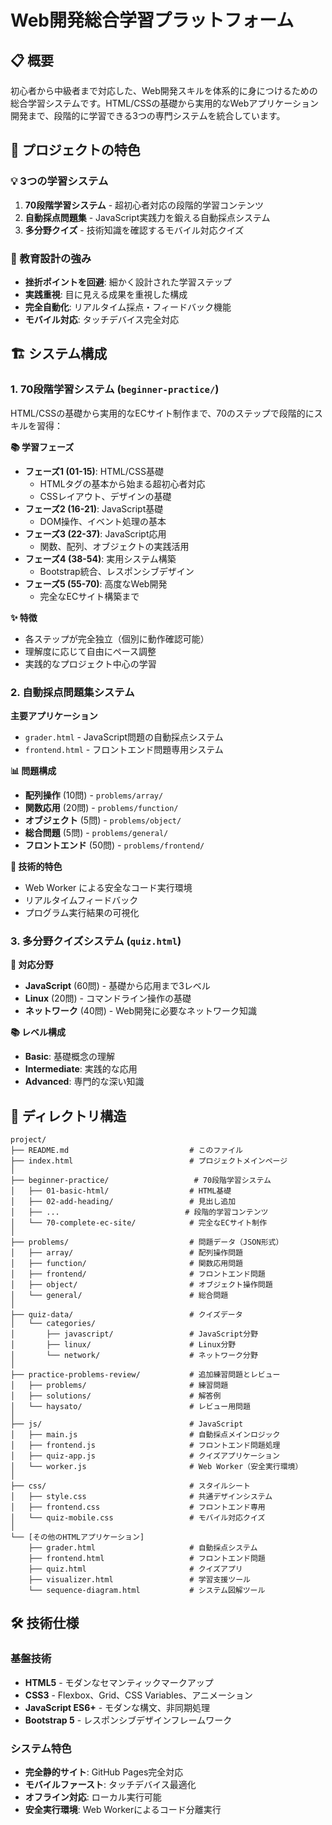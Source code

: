 # Web開発総合学習プラットフォーム

## 📋 概要

初心者から中級者まで対応した、Web開発スキルを体系的に身につけるための総合学習システムです。HTML/CSSの基礎から実用的なWebアプリケーション開発まで、段階的に学習できる3つの専門システムを統合しています。

## 🎯 プロジェクトの特色

### 💡 3つの学習システム
1. **70段階学習システム** - 超初心者対応の段階的学習コンテンツ
2. **自動採点問題集** - JavaScript実践力を鍛える自動採点システム
3. **多分野クイズ** - 技術知識を確認するモバイル対応クイズ

### 🌟 教育設計の強み
- **挫折ポイントを回避**: 細かく設計された学習ステップ
- **実践重視**: 目に見える成果を重視した構成
- **完全自動化**: リアルタイム採点・フィードバック機能
- **モバイル対応**: タッチデバイス完全対応

## 🏗️ システム構成

### 1. 70段階学習システム (`beginner-practice/`)

HTML/CSSの基礎から実用的なECサイト制作まで、70のステップで段階的にスキルを習得：

**📚 学習フェーズ**
- **フェーズ1 (01-15)**: HTML/CSS基礎
  - HTMLタグの基本から始まる超初心者対応
  - CSSレイアウト、デザインの基礎
- **フェーズ2 (16-21)**: JavaScript基礎
  - DOM操作、イベント処理の基本
- **フェーズ3 (22-37)**: JavaScript応用
  - 関数、配列、オブジェクトの実践活用
- **フェーズ4 (38-54)**: 実用システム構築
  - Bootstrap統合、レスポンシブデザイン
- **フェーズ5 (55-70)**: 高度なWeb開発
  - 完全なECサイト構築まで

**✨ 特徴**
- 各ステップが完全独立（個別に動作確認可能）
- 理解度に応じて自由にペース調整
- 実践的なプロジェクト中心の学習

### 2. 自動採点問題集システム

**主要アプリケーション**
- `grader.html` - JavaScript問題の自動採点システム
- `frontend.html` - フロントエンド問題専用システム

**📊 問題構成**
- **配列操作** (10問) - `problems/array/`
- **関数応用** (20問) - `problems/function/`
- **オブジェクト** (5問) - `problems/object/`
- **総合問題** (5問) - `problems/general/`
- **フロントエンド** (50問) - `problems/frontend/`

**🔧 技術的特色**
- Web Worker による安全なコード実行環境
- リアルタイムフィードバック
- プログラム実行結果の可視化

### 3. 多分野クイズシステム (`quiz.html`)

**📱 対応分野**
- **JavaScript** (60問) - 基礎から応用まで3レベル
- **Linux** (20問) - コマンドライン操作の基礎
- **ネットワーク** (40問) - Web開発に必要なネットワーク知識

**📚 レベル構成**
- **Basic**: 基礎概念の理解
- **Intermediate**: 実践的な応用
- **Advanced**: 専門的な深い知識

## 📁 ディレクトリ構造

```
project/
├── README.md                           # このファイル
├── index.html                          # プロジェクトメインページ
│
├── beginner-practice/                   # 70段階学習システム
│   ├── 01-basic-html/                  # HTML基礎
│   ├── 02-add-heading/                 # 見出し追加
│   ├── ...                            # 段階的学習コンテンツ
│   └── 70-complete-ec-site/            # 完全なECサイト制作
│
├── problems/                           # 問題データ（JSON形式）
│   ├── array/                          # 配列操作問題
│   ├── function/                       # 関数応用問題
│   ├── frontend/                       # フロントエンド問題
│   ├── object/                         # オブジェクト操作問題
│   └── general/                        # 総合問題
│
├── quiz-data/                          # クイズデータ
│   └── categories/
│       ├── javascript/                 # JavaScript分野
│       ├── linux/                      # Linux分野
│       └── network/                    # ネットワーク分野
│
├── practice-problems-review/           # 追加練習問題とレビュー
│   ├── problems/                       # 練習問題
│   ├── solutions/                      # 解答例
│   └── haysato/                        # レビュー用問題
│
├── js/                                 # JavaScript
│   ├── main.js                         # 自動採点メインロジック
│   ├── frontend.js                     # フロントエンド問題処理
│   ├── quiz-app.js                     # クイズアプリケーション
│   └── worker.js                       # Web Worker（安全実行環境）
│
├── css/                                # スタイルシート
│   ├── style.css                       # 共通デザインシステム
│   ├── frontend.css                    # フロントエンド専用
│   └── quiz-mobile.css                 # モバイル対応クイズ
│
└── [その他のHTMLアプリケーション]
    ├── grader.html                     # 自動採点システム
    ├── frontend.html                   # フロントエンド問題
    ├── quiz.html                       # クイズアプリ
    ├── visualizer.html                 # 学習支援ツール
    └── sequence-diagram.html           # システム図解ツール
```

## 🛠 技術仕様

### 基盤技術
- **HTML5** - モダンなセマンティックマークアップ
- **CSS3** - Flexbox、Grid、CSS Variables、アニメーション
- **JavaScript ES6+** - モダンな構文、非同期処理
- **Bootstrap 5** - レスポンシブデザインフレームワーク

### システム特色
- **完全静的サイト**: GitHub Pages完全対応
- **モバイルファースト**: タッチデバイス最適化
- **オフライン対応**: ローカル実行可能
- **安全実行環境**: Web Workerによるコード分離実行
